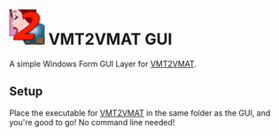 # ![VMT2VMAT-Icon](https://raw.githubusercontent.com/gmodn/VMT2VMAT-GUI/refs/heads/main/Assets/vmt2vmat-ico.png) VMT2VMAT GUI
A simple Windows Form GUI Layer for [VMT2VMAT](https://github.com/LokiVig/VMT2VMAT). 

## Setup
Place the executable for [VMT2VMAT](https://github.com/LokiVig/VMT2VMAT) in the same folder as the GUI, and you're good to go! No command line needed!

